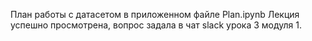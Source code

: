 План работы с датасетом в приложенном файле Plan.ipynb
Лекция успешно просмотрена, вопрос задала в чат slack урока 3 модуля 1.